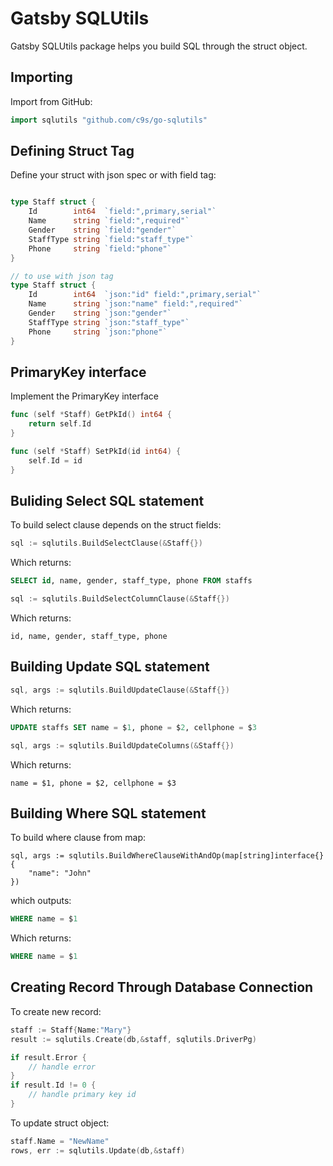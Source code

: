 Gatsby SQLUtils
=================

Gatsby SQLUtils package helps you build SQL through the struct object.

Importing
---------

Import from GitHub:

```go
import sqlutils "github.com/c9s/go-sqlutils"
```


Defining Struct Tag
-------------------

Define your struct with json spec or with field tag:

```go

type Staff struct {
	Id        int64  `field:",primary,serial"`
	Name      string `field:",required"`
	Gender    string `field:"gender"`
	StaffType string `field:"staff_type"`
	Phone     string `field:"phone"`
}

// to use with json tag
type Staff struct {
	Id        int64  `json:"id" field:",primary,serial"`
	Name      string `json:"name" field:",required"`
	Gender    string `json:"gender"`
	StaffType string `json:"staff_type"`
	Phone     string `json:"phone"`
}
```

PrimaryKey interface
--------------------

Implement the PrimaryKey interface

```go
func (self *Staff) GetPkId() int64 {
    return self.Id
}

func (self *Staff) SetPkId(id int64) {
    self.Id = id
}
```



Buliding Select SQL statement
-----------------------------

To build select clause depends on the struct fields:

```go
sql := sqlutils.BuildSelectClause(&Staff{})
```

Which returns:

```sql
SELECT id, name, gender, staff_type, phone FROM staffs
```


```go
sql := sqlutils.BuildSelectColumnClause(&Staff{})
```

Which returns:

    id, name, gender, staff_type, phone


Building Update SQL statement
------------------------------

```go
sql, args := sqlutils.BuildUpdateClause(&Staff{})
```

Which returns:

```sql
UPDATE staffs SET name = $1, phone = $2, cellphone = $3
```

```go
sql, args := sqlutils.BuildUpdateColumns(&Staff{})
```

Which returns:

    name = $1, phone = $2, cellphone = $3

Building Where SQL statement
-----------------------------

To build where clause from map:

```
sql, args := sqlutils.BuildWhereClauseWithAndOp(map[string]interface{} {
    "name": "John"
})
```
which outputs:

```sql
WHERE name = $1
```

Which returns:

```sql
WHERE name = $1
```

Creating Record Through Database Connection
-------------------------------------------

To create new record:

```go
staff := Staff{Name:"Mary"}
result := sqlutils.Create(db,&staff, sqlutils.DriverPg)

if result.Error {
    // handle error
}
if result.Id != 0 {
    // handle primary key id
}
```

To update struct object:

```go
staff.Name = "NewName"
rows, err := sqlutils.Update(db,&staff)
```









